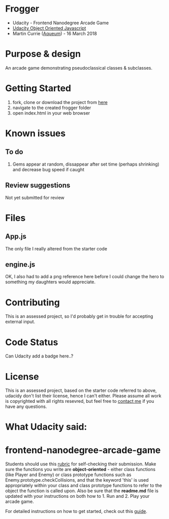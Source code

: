 # Frogger

* Udacity - Frontend Nanodegree Arcade Game
* [Udacity Object Oriented Javascript](https://classroom.udacity.com/courses/ud015)
* Martin Currie ([Aqueum](http://martin.aqueum.com)) - 16 March 2018

# Purpose & design

An arcade game demonstrating pseudoclassical classes & subclasses.

# Getting Started

1.  fork, clone or download the project from [here](https://github.com/Aqueum/frogger)
2.  navigate to the created frogger folder
3.  open index.html in your web browser

# Known issues

## To do

1.  Gems appear at random, dissappear after set time (perhaps shrinking) and decrease bug speed if caught

## Review suggestions

Not yet submitted for review

# Files

## App.js

The only file I really altered from the starter code

## engine.js

OK, I also had to add a png reference here before I could change the hero to something my daughters would appreciate.

# Contributing

This is an assessed project, so I'd probably get in trouble for accepting external input.

# Code Status

Can Udacity add a badge here..?

# License

This is an assessed project, based on the starter code referred to above, udacidy don't list their license, hence I can't either. Please assume all work is copyrighted with all rights resevred, but feel free to [contact me](http://www.aqueum.com/contact/)
if you have any questions.

# What Udacity said:

# frontend-nanodegree-arcade-game

Students should use this [rubric](https://review.udacity.com/#!/projects/2696458597/rubric) for self-checking their submission. Make sure the functions you write are **object-oriented** - either class functions (like Player and Enemy) or class prototype functions such as Enemy.prototype.checkCollisions, and that the keyword 'this' is used appropriately within your class and class prototype functions to refer to the object the function is called upon. Also be sure that the **readme.md** file is updated with your instructions on both how to 1. Run and 2. Play your arcade game.

For detailed instructions on how to get started, check out this [guide](https://docs.google.com/document/d/1v01aScPjSWCCWQLIpFqvg3-vXLH2e8_SZQKC8jNO0Dc/pub?embedded=true).

